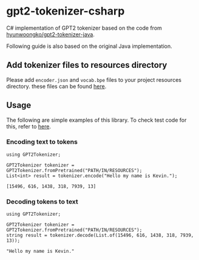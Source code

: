 # gpt2-tokenizer-csharp
C# implementation of GPT2 tokenizer based on the code from [hyunwoongko/gpt2-tokenizer-java](https://github.com/hyunwoongko/gpt2-tokenizer-java).

Following guide is also based on the original Java implementation.

## Add tokenizer files to resources directory
Please add `encoder.json` and `vocab.bpe` files to your project resources directory.
these files can be found [here](https://github.com/sappho192/gpt2-tokenizer-csharp/tree/main/GPT2Tokenizer/GPT2Tokenizer/tokenizers/gpt2).

## Usage
The following are simple examples of this library.
To check test code for this, refer to [here](https://github.com/sappho192/gpt2-tokenizer-csharp/blob/main/GPT2Tokenizer/GPT2TokenizerTest/GPT2TokenizerTest.cs).

### Encoding text to tokens
```CSharp
using GPT2Tokenizer;

GPT2Tokenizer tokenizer = GPT2Tokenizer.fromPretrained("PATH/IN/RESOURCES");
List<int> result = tokenizer.encode("Hello my name is Kevin.");
```
```
[15496, 616, 1438, 318, 7939, 13]
```

### Decoding tokens to text
```CSharp
using GPT2Tokenizer;

GPT2Tokenizer tokenizer = GPT2Tokenizer.fromPretrained("PATH/IN/RESOURCES");
string result = tokenizer.decode(List.of(15496, 616, 1438, 318, 7939, 13));
```
```
"Hello my name is Kevin."
```
